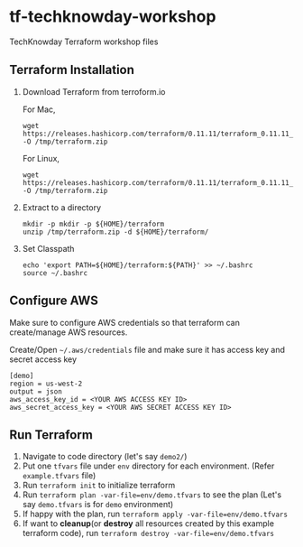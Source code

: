 # tf-techknowday-workshop
TechKnowday Terraform workshop files

## Terraform Installation
1. Download Terraform from terroform.io

    For Mac,
      ```
      wget https://releases.hashicorp.com/terraform/0.11.11/terraform_0.11.11_darwin_amd64.zip -O /tmp/terraform.zip
      ```

      For Linux,
      ```
      wget https://releases.hashicorp.com/terraform/0.11.11/terraform_0.11.11_linux_amd64.zip -O /tmp/terraform.zip
      ```

2. Extract to a directory
    ```
    mkdir -p mkdir -p ${HOME}/terraform
    unzip /tmp/terraform.zip -d ${HOME}/terraform/
    ```

3. Set Classpath
    ```
    echo 'export PATH=${HOME}/terraform:${PATH}' >> ~/.bashrc
    source ~/.bashrc
    ```


## Configure AWS
Make sure to configure AWS credentials so that terraform can create/manage AWS resources.


Create/Open `~/.aws/credentials` file and make sure it has access key and secret access key
```
[demo]
region = us-west-2
output = json
aws_access_key_id = <YOUR AWS ACCESS KEY ID>
aws_secret_access_key = <YOUR AWS SECRET ACCESS KEY ID>
```

## Run Terraform

1. Navigate to code directory (let's say `demo2/`)
2. Put one `tfvars` file under `env` directory for each environment. (Refer `example.tfvars` file)
2. Run `terraform init` to initialize terraform
3. Run `terraform plan -var-file=env/demo.tfvars` to see the plan (Let's say `demo.tfvars` is for `demo` environment)
4. If happy with the plan, run `terraform apply -var-file=env/demo.tfvars`
5. If want to **cleanup**(or **destroy** all resources created by this example terraform code), run `terraform destroy -var-file=env/demo.tfvars`
